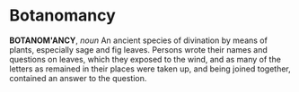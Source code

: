 # Botanomancy

**BOTANOM'ANCY**, _noun_ An ancient species of divination by means of plants, especially sage and fig leaves. Persons wrote their names and questions on leaves, which they exposed to the wind, and as many of the letters as remained in their places were taken up, and being joined together, contained an answer to the question.